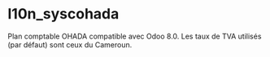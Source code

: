 l10n_syscohada
==============

Plan comptable OHADA compatible avec Odoo 8.0.
Les taux de TVA utilisés (par défaut) sont ceux du Cameroun.
